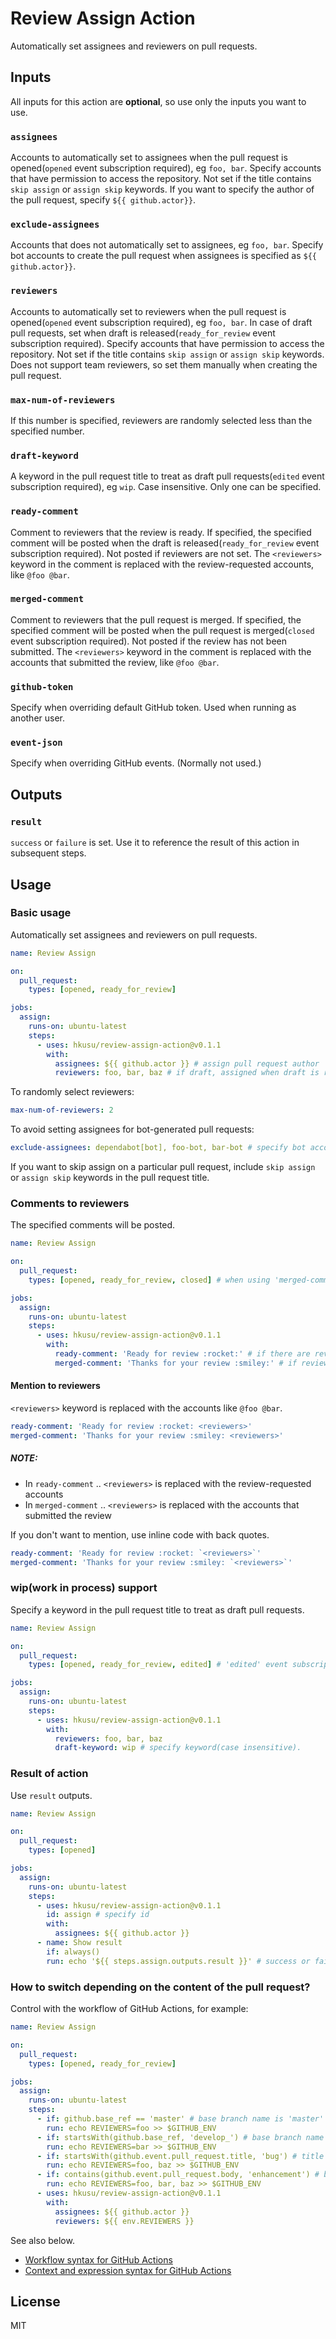 # Review Assign Action

Automatically set assignees and reviewers on pull requests.

## Inputs

All inputs for this action are **optional**, so use only the inputs you want to use.

### `assignees`

Accounts to automatically set to assignees when the pull request is opened(`opened` event subscription required), eg `foo, bar`. Specify accounts that have permission to access the repository. Not set if the title contains `skip assign` or `assign skip` keywords. If you want to specify the author of the pull request, specify `${{ github.actor}}`.

### `exclude-assignees`

Accounts that does not automatically set to assignees, eg `foo, bar`. Specify bot accounts to create the pull request when assignees is specified as `${{ github.actor}}`.

### `reviewers`

Accounts to automatically set to reviewers when the pull request is opened(`opened` event subscription required), eg `foo, bar`. In case of draft pull requests, set when draft is released(`ready_for_review` event subscription required). Specify accounts that have permission to access the repository. Not set if the title contains `skip assign` or `assign skip` keywords. Does not support team reviewers, so set them manually when creating the pull request.
    
### `max-num-of-reviewers`

If this number is specified, reviewers are randomly selected less than the specified number.
    
### `draft-keyword`

A keyword in the pull request title to treat as draft pull requests(`edited` event subscription required), eg `wip`. Case insensitive. Only one can be specified.

### `ready-comment`

Comment to reviewers that the review is ready. If specified, the specified comment will be posted when the draft is released(`ready_for_review` event subscription required). Not posted if reviewers are not set. The `<reviewers>` keyword in the comment is replaced with the review-requested accounts, like `@foo @bar`.

### `merged-comment`

Comment to reviewers that the pull request is merged. If specified, the specified comment will be posted when the pull request is merged(`closed` event subscription required). Not posted if the review has not been submitted. The `<reviewers>` keyword in the comment is replaced with the accounts that submitted the review, like `@foo @bar`.

### `github-token`

Specify when overriding default GitHub token. Used when running as another user.

### `event-json`

Specify when overriding GitHub events. (Normally not used.)
    
## Outputs

### `result`

`success` or `failure` is set. Use it to reference the result of this action in subsequent steps.

## Usage

### Basic usage

Automatically set assignees and reviewers on pull requests.

```yaml
name: Review Assign

on:
  pull_request:
    types: [opened, ready_for_review]

jobs:
  assign:
    runs-on: ubuntu-latest
    steps:
      - uses: hkusu/review-assign-action@v0.1.1
        with:
          assignees: ${{ github.actor }} # assign pull request author
          reviewers: foo, bar, baz # if draft, assigned when draft is released
```

To randomly select reviewers:

```yaml
max-num-of-reviewers: 2
```

To avoid setting assignees for bot-generated pull requests:

```yaml
exclude-assignees: dependabot[bot], foo-bot, bar-bot # specify bot accounts
```

If you want to skip assign on a particular pull request, include `skip assign` or `assign skip` keywords in the pull request title.

### Comments to reviewers

The specified comments will be posted.

```yaml
name: Review Assign

on:
  pull_request:
    types: [opened, ready_for_review, closed] # when using 'merged-comment', 'closed' event subscription required

jobs:
  assign:
    runs-on: ubuntu-latest
    steps:
      - uses: hkusu/review-assign-action@v0.1.1
        with:
          ready-comment: 'Ready for review :rocket:' # if there are reviewers, posted when draft is released
          merged-comment: 'Thanks for your review :smiley:' # if reviewed, posted when merged
```

#### Mention to reviewers

`<reviewers>` keyword is replaced with the accounts like `@foo @bar`.


```yaml
ready-comment: 'Ready for review :rocket: <reviewers>'
merged-comment: 'Thanks for your review :smiley: <reviewers>'
```

##### *NOTE:* 

- In `ready-comment` .. `<reviewers>` is replaced with the review-requested accounts
- In `merged-comment` .. `<reviewers>` is replaced with the accounts that submitted the review

If you don't want to mention, use inline code with back quotes.

```yaml
ready-comment: 'Ready for review :rocket: `<reviewers>`'
merged-comment: 'Thanks for your review :smiley: `<reviewers>`'
```

### wip(work in process) support

Specify a keyword in the pull request title to treat as draft pull requests.

```yaml
name: Review Assign

on:
  pull_request:
    types: [opened, ready_for_review, edited] # 'edited' event subscription required

jobs:
  assign:
    runs-on: ubuntu-latest
    steps:
      - uses: hkusu/review-assign-action@v0.1.1
        with:
          reviewers: foo, bar, baz
          draft-keyword: wip # specify keyword(case insensitive).
```

### Result of action

Use `result` outputs.

```yaml
name: Review Assign

on:
  pull_request:
    types: [opened]

jobs:
  assign:
    runs-on: ubuntu-latest
    steps:
      - uses: hkusu/review-assign-action@v0.1.1
        id: assign # specify id
        with:
          assignees: ${{ github.actor }}
      - name: Show result
        if: always()
        run: echo '${{ steps.assign.outputs.result }}' # success or failure
```

### How to switch depending on the content of the pull request?

Control with the workflow of GitHub Actions, for example:

```yaml
name: Review Assign

on:
  pull_request:
    types: [opened, ready_for_review]

jobs:
  assign:
    runs-on: ubuntu-latest
    steps:
      - if: github.base_ref == 'master' # base branch name is 'master'
        run: echo REVIEWERS=foo >> $GITHUB_ENV
      - if: startsWith(github.base_ref, 'develop_') # base branch name starts with 'develop_'
        run: echo REVIEWERS=bar >> $GITHUB_ENV
      - if: startsWith(github.event.pull_request.title, 'bug') # title starts with 'bug'
        run: echo REVIEWERS=foo, baz >> $GITHUB_ENV
      - if: contains(github.event.pull_request.body, 'enhancement') # body contains 'enhancement'
        run: echo REVIEWERS=foo, bar, baz >> $GITHUB_ENV
      - uses: hkusu/review-assign-action@v0.1.1
        with:
          assignees: ${{ github.actor }}
          reviewers: ${{ env.REVIEWERS }}
```

See also below.

- [Workflow syntax for GitHub Actions](https://docs.github.com/en/free-pro-team@latest/actions/reference/workflow-syntax-for-github-actions)
- [Context and expression syntax for GitHub Actions](https://docs.github.com/en/free-pro-team@latest/actions/reference/context-and-expression-syntax-for-github-actions)

## License

MIT
